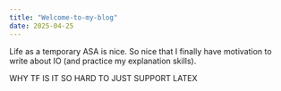 ```yaml
---
title: "Welcome-to-my-blog"
date: 2025-04-25
---
```


Life as a temporary ASA is nice. So nice that I finally have motivation to write about IO (and practice my explanation skills).

WHY TF IS IT SO HARD TO JUST SUPPORT LATEX
